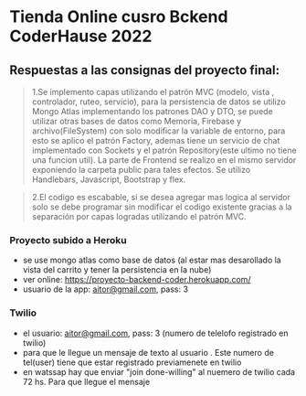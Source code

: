 # Tienda Online cusro Bckend CoderHause 2022
## Respuestas a las consignas del proyecto final:
> 1.Se implemento  capas utilizando el patrón MVC (modelo, vista , controlador, ruteo, servicio), para la persistencia de datos se utilizo Mongo Atlas implementando los patrones DAO y DTO, se puede utilizar otras bases de datos como Memoria, Firebase y archivo(FileSystem) con solo modificar la variable de entorno, para esto se aplico el patrón Factory, ademas tiene un servicio de chat implementado con Sockets y el patrón Repository(este ultimo no tiene una funcion util). La parte de Frontend se realizo en el mismo servidor exponiendo la carpeta public para tales efectos. Se utilizo Handlebars, Javascript, Bootstrap y flex.
 
> 2.El codigo es escabable, si se desea agregar mas logica al servidor solo se debe programar sin modificar el codigo existente gracias a la separación por capas logradas utilizando el patrón MVC.

### Proyecto subido a Heroku
 - se use mongo atlas como base de datos (al estar mas desarollado la vista del carrito y tener la persistencia en la nube)
 - ver online: https://proyecto-backend-coder.herokuapp.com/
 - usuario de la app: aitor@gmail.com, pass: 3
 
### Twilio
 - el usuario: aitor@gmail.com, pass: 3 (numero de telelofo registrado en twilio)
 - para que le llegue un mensaje de texto al usuario . Este numero de tel(user) tiene que estar registrado previamenete en twilio
 - en watssap hay que enviar "join done-willing" al nuemero de twilio cada 72 hs. Para que llegue el mensaje
